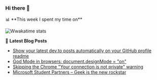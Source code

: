 ### Hi there 👋

<!--
**ehabwasel/ehabwasel** is a ✨ _special_ ✨ repository because its `README.md` (this file) appears on your GitHub profile.

Here are some ideas to get you started:

- 🔭 I’m currently working on HACK YOUR FUTURE web developer course
- 🌱 I’m currently learning HTML,CSS,JAVASCRIPT,NODE.JS,SQL,REACT
- 👯 I’m looking to collaborate on ...
- 💬 Ask me about **JAVASCRIPT,NODE.JS,SQL,ReactJs and Frontend**
- 💬 Ask me about ...
- 📫 How to reach me: ehab.wasel@yahoo.com
- 😄 Pronouns: ...
- ⚡ Fun fact: ...
-->📊 **This week I spent my time on**

![Wwakatime stats](https://github-readme-stats-taupe-two.vercel.app/api/wakatime?username=ehabwasel&hide_title=true&hide_border=true&langs_count=5)

📕 **Latest Blog Posts**
<!-- BLOG-POST-LIST:START -->
- [Show your latest dev.to posts automatically on your GitHub profile readme](https://dev.to/ehabwasel/show-your-latest-dev-to-posts-automatically-in-your-github-profile-readme-3nk8)
- [God Mode in browsers: document.designMode = "on"](https://dev.to/ehabwasel/god-mode-in-browsers-document-designmode-on-2pmo)
- [Skipping the Chrome "Your connection is not private" warning](https://dev.to/ehabwasel/quickbits-1-skipping-the-chrome-your-connection-is-not-private-warning-4kp1)
- [Microsoft Student Partners – Geek is the new rockstar](https://dev.to/ehabwasel/microsoft-student-partners--geek-is-the-new-rockstar)
<!-- BLOG-POST-LIST:END -->

<img src='https://profile-counter.glitch.me/ehabwasel/count.svg' width='0px'>


